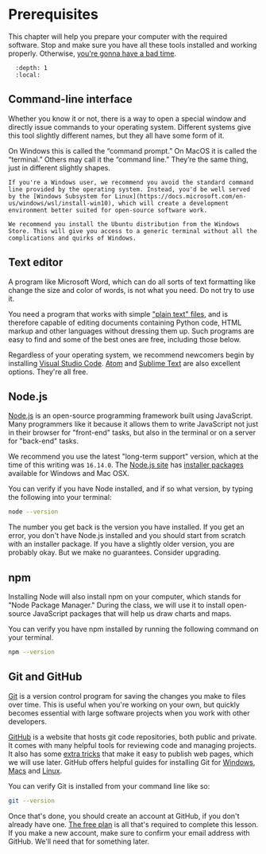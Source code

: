 ```{include} _templates/nav.html
```

# Prerequisites

This chapter will help you prepare your computer with the required software. Stop and make sure you have all these tools installed and working properly. Otherwise, [you're gonna have a bad time](https://www.youtube.com/watch?v=ynxPshq8ERo).

```{contents} Sections
  :depth: 1
  :local:
```

## Command-line interface

Whether you know it or not, there is a way to open a special window and directly issue commands to your operating system. Different systems give this tool slightly different names, but they all have some form of it.

On Windows this is called the “command prompt.” On MacOS it is called the “terminal.” Others may call it the “command line.” They’re the same thing, just in different slightly shapes.

```{note}
If you're a Windows user, we recommend you avoid the standard command line provided by the operating system. Instead, you'd be well served by the [Windows Subsystem for Linux](https://docs.microsoft.com/en-us/windows/wsl/install-win10), which will create a development environment better suited for open-source software work.

We recommend you install the Ubuntu distribution from the Windows Store. This will give you access to a generic terminal without all the complications and quirks of Windows.
```

## Text editor

A program like Microsoft Word, which can do all sorts of text formatting like change the size and color of words, is not what you need. Do not try to use it.

You need a program that works with simple ["plain text" files](https://en.wikipedia.org/wiki/Text_file), and is therefore capable of editing documents containing Python code, HTML markup and other languages without dressing them up. Such programs are easy to find and some of the best ones are free, including those below.

Regardless of your operating system, we recommend newcomers begin by installing [Visual Studio Code](https://code.visualstudio.com/). [Atom](https://atom.io) and [Sublime Text](https://www.sublimetext.com/) are also excellent options. They're all free.

## Node.js

[Node.js](https://nodejs.org/en/) is an open-source programming framework built using JavaScript. Many programmers like it because it allows them to write JavaScript not just in their browser for "front-end" tasks, but also in the terminal or on a server for "back-end" tasks.

We recommend you use the latest "long-term support" version, which at the time of this writing was `16.14.0`. The [Node.js site](https://nodejs.org) has [installer packages](https://nodejs.org/en/download/) available for Windows and Mac OSX.

You can verify if you have Node installed, and if so what version, by typing the following into your terminal:

```bash
node --version
```

The number you get back is the version you have installed. If you get an error, you don't have Node.js installed and you should start from scratch with an installer package. If you have a slightly older version, you are probably okay. But we make no guarantees. Consider upgrading.

## npm

Installing Node will also install npm on your computer, which stands for "Node Package Manager." During the class, we will use it to install open-source JavaScript packages that will help us draw charts and maps.

You can verify you have npm installed by running the following command on your terminal.

```bash
npm --version
```

## Git and GitHub

[Git](http://git-scm.com/) is a version control program for saving the changes you make to files over time. This is useful when you're working on your own, but quickly becomes essential with large software projects when you work with other developers.

[GitHub](https://github.com/) is a website that hosts git code repositories, both public and private. It comes with many helpful tools for reviewing code and managing projects. It also has some [extra tricks](http://pages.github.com/) that make it easy to publish web pages, which we will use later. GitHub offers helpful guides for installing Git for [Windows](https://help.github.com/articles/set-up-git#platform-windows), [Macs](https://help.github.com/articles/set-up-git#platform-mac) and [Linux](https://help.github.com/articles/set-up-git#platform-linux).

You can verify Git is installed from your command line like so:

```bash
git --version
```

Once that's done, you should create an account at GitHub, if you don't already have one. [The free plan](https://github.com/pricing) is all that's required to complete this lesson. If you make a new account, make sure to confirm your email address with GitHub. We'll need that for something later.